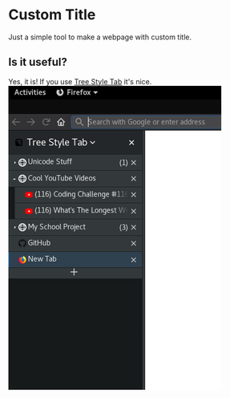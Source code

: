 # Custom Title
Just a simple tool to make a webpage with custom title.

## Is it useful?
Yes, it is! If you use [Tree Style Tab](https://addons.mozilla.org/en-US/firefox/addon/tree-style-tab/) it's nice.
![Tree Style Tab example](pic0.png)